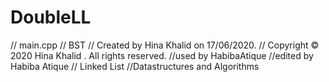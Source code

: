 # DoubleLL
//  main.cpp
//  BST
//  Created by Hina Khalid  on 17/06/2020.
//  Copyright © 2020 Hina Khalid . All rights reserved.
//used by HabibaAtique
//edited by Habiba Atique
// Linked List
//Datastructures and Algorithms
